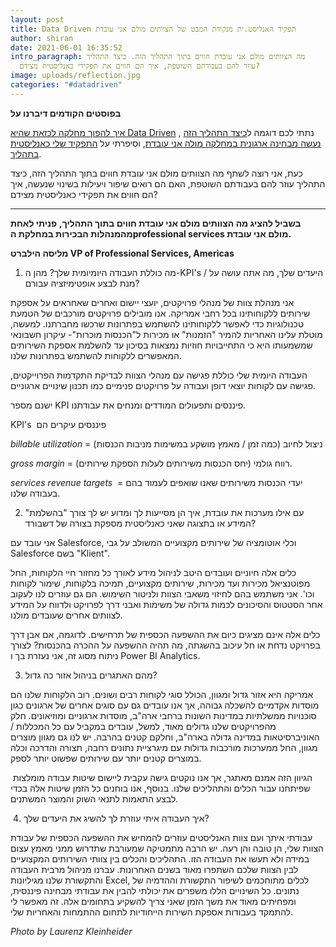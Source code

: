 ```yaml
---
layout: post
title: Data Driven תפקיד האנליסט.ית מנקודת המבט של הצוותים מולם אני עובדת
author: shiran
date: 2021-06-01 16:35:52
intro_paragraph: מה הצוותים מולם אני עובדת חווים בתוך התהליך הזה. כיצד התהליך
  עוזר להם בעבודתם השוטפת, איך הם חווים את תפקידי כאנליסטית מצידם?
image: uploads/reflection.jpg
categories: "#datadriven"
---
```

**בפוסטים הקודמים דיברנו על**

[איך להפוך מחלקה לכזאת שהיא Data Driven](https://shiran.tips/blog/%D7%97%D7%9E%D7%99%D7%A9%D7%94-%D7%A9%D7%9C%D7%91%D7%99%D7%9D-%D7%9C%D7%94%D7%A4%D7%99%D7%9B%D7%AA-%D7%94%D7%90%D7%A8%D7%92%D7%95%D7%9F-%D7%9Cdata-driven/) , נתתי לכם דוגמה ל[כיצד התהליך הזה נעשה מבחינה ארגונית במחלקה מולה אני עובדת](https://shiran.tips/blog/data-driven-%D7%90%D7%99%D7%9A-%D7%94%D7%AA%D7%94%D7%9C%D7%99%D7%9A-%D7%A9%D7%9C-%D7%A4%D7%99%D7%AA%D7%95%D7%97-%D7%AA%D7%A8%D7%91%D7%95%D7%AA-%D7%9E%D7%95%D7%A0%D7%97%D7%AA-%D7%A0%D7%AA%D7%95%D7%A0%D7%99%D7%9D-%D7%A0%D7%A2%D7%A9%D7%94-%D7%91%D7%9E%D7%97%D7%9C%D7%A7%D7%94-%D7%9E%D7%95%D7%9C%D7%94-%D7%90%D7%A0%D7%99-%D7%A2%D7%95%D7%91%D7%93%D7%AA/), וסיפרתי על [התפקיד שלי כאנליסטית בתהליך](https://shiran.tips/blog/data-driven-2/). 

כעת, אני רוצה לשתף מה הצוותים מולם אני עובדת חווים בתוך התהליך הזה, כיצד התהליך עוזר להם בעבודתם השוטפת, האם הם רואים שיפור ויעילות בשינוי שנעשה, איך הם חווים את תפקידי כאנליסטית מצידם?

- - -

**בשביל להציג מה הצוותים מולם אני עובדת חווים בתוך התהליך,** **פניתי לאחת מהמנהלות הבכירות במחלקת הprofessional services מולם אני עובדת.**

**מליסה הילברט VP of Professional Services, Americas**

1. מה כוללת העבודה היומיומית שלך? מהן ה-KPI's / היעדים שלך, מה אתה עושה על מנת לבצע אופטימיזציה עבורם?

אני מנהלת צוות של מנהלי פרויקטים, יועצי יישום ואחרים שאחראים על אספקת שירותים ללקוחותינו בכל רחבי אמריקה. אנו מובילים פרויקטים מורכבים של הטמעת טכנולוגיות כדי לאפשר ללקוחותינו להשתמש בפתרונות שרכשו מחברתנו. למעשה, מוטלת עלינו האחריות להמיר "הזמנות" או מכירות ל"הכנסות מוכרות"- עיקרון חשבונאי שמשמעותו היא כי התחייבויות חוזיות נמצאות בסיכון עד להשלמת אספקת השירותים המאפשרים ללקוחות להשתמש בפתרונות שלנו.

העבודה היומית שלי כוללת פגישה עם מנהלי הצוות לבדיקת התקדמות הפרוייקטים, פגישה עם לקוחות יוצאי דופן ועבודה על פרויקטים פנימיים כמו תכנון שינויים ארגוניים.

ישנם מספר KPI פיננסים ותפעולים המודדים ומנחים את עבודתנו.

KPI's  פיננסים עיקרים הם

*billable utilization* = ניצול לחיוב (כמה זמן / מאמץ מושקע במשימות מניבות הכנסות)

*gross margin* = רווח גולמי (יחס הכנסות משירותים לעלות הספקת שירותים).

*services revenue targets*  = יעדי הכנסות משירותים שאנו שואפים לעמוד בהם בעבודה שלנו.

2. עם אילו מערכות את עובדת, איך הן מסייעות לך ומדוע יש לך צורך "בהשלמת" המידע או בתצוגה שאני כאנליסטית מספקת בצורה של דשבורד?

אני עובד עם Salesforce, וכלי אוטומציה של שירותים מקצועיים המשולב על גבי Salesforce בשם "Klient".  

כלים אלה חיוניים ועובדים היטב לניהול מידע לאורך כל מחזור חיי הלקוחות, החל מפוטנציאל מכירות ועד מכירות, שירותים מקצועיים, תמיכה בלקוחות, שימור לקוחות וכו'. אני משתמש בהם לחיזוי משאבי הצוות ולניטור השימוש. הם גם עוזרים לנו לעקוב אחר הסטטוס והסיכונים לכמות גדולה של משימות ואבני דרך לפרויקט ולדווח על המידע לצוותים אחרים שעובדים מולנו.

כלים אלה אינם מציגים כיום את ההשפעה הכספית של תרחישים. לדוגמה, אם אבן דרך בפרויקט נדחת או חל עיכוב בהשגתה, מה תהיה ההשפעה על ההכרה בהכנסות? לצורך ניתוח מסוג זה, אני נעזרת בך ו Power BI Analytics.

3. מהם האתגרים בניהול אזור כה גדול?

אמריקה היא אזור גדול ומגוון, הכולל סוגי לקוחות רבים ושונים. רוב הלקוחות שלנו הם מוסדות אקדמיים להשכלה גבוהה, אך אנו עובדים גם עם סוגים אחרים של ארגונים כגון סוכנויות ממשלתיות במדינות השונות ברחבי ארה"ב, מוסדות ארגוניים ומוזיאונים. חלק מהפרויקטים שלנו גדולים מאוד, למשל, עובדים במקביל עם כל המכללות / האוניברסיטאות במדינה גדולה בארה"ב, וחלקם קטנים בהרבה. יש לנו גם מגוון מוצרים מגוון, החל ממערכות מורכבות גדולות עם מיגרציית נתונים רחבה, תצורה והדרכה וכלה במוצרים קטנים יותר עם שירותים שפשוט יותר לספק.

 הגיוון הזה אמנם מאתגר, אך אנו נוקטים גישה עקבית ליישום שיטות עבודה מומלצות שפיתחנו עבור הכלים והתהליכים שלנו. בנוסף, אנו בוחנים כל הזמן שיטות אלה בכדי לבצע התאמות לתנאי השוק והמוצר המשתנים.

 4. איך העבודה איתי עוזרת לך להשיג את היעדים שלך?

עבודתי איתך ועם צוות האנליסטים עוזרים להמחיש את ההשפעה הכספית של עבודת הצוות שלי, הן טובה והן רעה. יש הרבה מתמטיקה שמעורבת שתדרוש ממני מאמץ עצום במידה ולא תעשו את העבודה הזו. התהליכים והכלים בין צוותי השירותים המקצועיים לבין הצוות שלכם השתפרו מאוד בשנים האחרונות. עברנו מניהול מרבית העבודה והתקשורת שלנו מגיליונות Excel, לכלים מתוחכמים לשיפור התקשורת וההדמיה של נתונים. כל השינויים הללו משפרים את יכולתי להבין את עבודתי מבחינה פיננסית, ומפחיתים מאוד את משך הזמן שאני צריך להשקיע בתחומים אלה. זה מאפשר לי להתמקד בעבודות אספקת השירות הייחודיות לתחום ההתמחות והאחריות שלי.

*Photo by Laurenz Kleinheider*[](https://unsplash.com/@laurlenz)